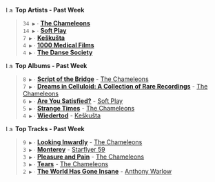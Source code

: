 <!--START_LASTFM_ARTISTS:{"period": "7day", "rows": 5}-->
<a href="https://last.fm" target="_blank"><img src="https://user-images.githubusercontent.com/17434202/215290617-e793598d-d7c9-428f-9975-156db1ba89cc.svg" alt="Last.fm Logo" width="18" height="13"/></a> **Top Artists - Past Week**

> `34 ▶️` ∙ **[The Chameleons](https://www.last.fm/music/The+Chameleons)**<br/>
> `14 ▶️` ∙ **[Soft Play](https://www.last.fm/music/Soft+Play)**<br/>
> `7 ▶️` ∙ **[Keškušta](https://www.last.fm/music/Ke%C5%A1ku%C5%A1ta)**<br/>
> `4 ▶️` ∙ **[1000 Medical Films](https://www.last.fm/music/1000+Medical+Films)**<br/>
> `4 ▶️` ∙ **[The Danse Society](https://www.last.fm/music/The+Danse+Society)**<br/>
<!--END_LASTFM_ARTISTS-->

<!--START_LASTFM_ALBUMS:{"period": "7day", "rows": 5}-->
<a href="https://last.fm" target="_blank"><img src="https://user-images.githubusercontent.com/17434202/215290617-e793598d-d7c9-428f-9975-156db1ba89cc.svg" alt="Last.fm Logo" width="18" height="13"/></a> **Top Albums - Past Week**

> `8 ▶️` ∙ **[Script of the Bridge](https://www.last.fm/music/The+Chameleons/Script+of+the+Bridge)** - [The Chameleons](https://www.last.fm/music/The+Chameleons)<br/>
> `7 ▶️` ∙ **[Dreams in Celluloid: A Collection of Rare Recordings](https://www.last.fm/music/The+Chameleons/Dreams+in+Celluloid:+A+Collection+of+Rare+Recordings)** - [The Chameleons](https://www.last.fm/music/The+Chameleons)<br/>
> `6 ▶️` ∙ **[Are You Satisfied?](https://www.last.fm/music/Soft+Play/Are+You+Satisfied%3F)** - [Soft Play](https://www.last.fm/music/Soft+Play)<br/>
> `5 ▶️` ∙ **[Strange Times](https://www.last.fm/music/The+Chameleons/Strange+Times)** - [The Chameleons](https://www.last.fm/music/The+Chameleons)<br/>
> `4 ▶️` ∙ **[Wiedertod](https://www.last.fm/music/Ke%C5%A1ku%C5%A1ta/Wiedertod)** - [Keškušta](https://www.last.fm/music/Ke%C5%A1ku%C5%A1ta)<br/>
<!--END_LASTFM_ALBUMS-->

<!--START_LASTFM_TRACKS:{"period": "7day", "rows": 5}-->
<a href="https://last.fm" target="_blank"><img src="https://user-images.githubusercontent.com/17434202/215290617-e793598d-d7c9-428f-9975-156db1ba89cc.svg" alt="Last.fm Logo" width="18" height="13"/></a> **Top Tracks - Past Week**

> `9 ▶️` ∙ **[Looking Inwardly](https://www.last.fm/music/The+Chameleons/_/Looking+Inwardly)** - [The Chameleons](https://www.last.fm/music/The+Chameleons)<br/>
> `3 ▶️` ∙ **[Monterey](https://www.last.fm/music/Starflyer+59/_/Monterey)** - [Starflyer 59](https://www.last.fm/music/Starflyer+59)<br/>
> `3 ▶️` ∙ **[Pleasure and Pain](https://www.last.fm/music/The+Chameleons/_/Pleasure+and+Pain)** - [The Chameleons](https://www.last.fm/music/The+Chameleons)<br/>
> `3 ▶️` ∙ **[Tears](https://www.last.fm/music/The+Chameleons/_/Tears)** - [The Chameleons](https://www.last.fm/music/The+Chameleons)<br/>
> `2 ▶️` ∙ **[The World Has Gone Insane](https://www.last.fm/music/Anthony+Warlow/_/The+World+Has+Gone+Insane)** - [Anthony Warlow](https://www.last.fm/music/Anthony+Warlow)<br/>
<!--END_LASTFM_TRACKS-->